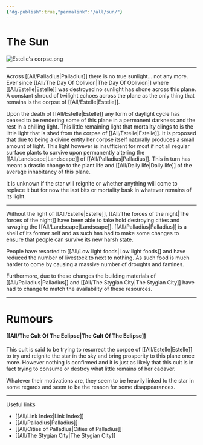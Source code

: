 ```yaml
---
{"dg-publish":true,"permalink":"/all/sun/"}
---
```



# The Sun

![Estelle's corpse.png](/img/user/All/Estelle's%20corpse.png)

***

Across [[All/Palladius\|Palladius]] there is no true sunlight... not any more. Ever since [[All/The Day Of Oblivion\|The Day Of Oblivion]] where [[All/Estelle\|Estelle]] was destroyed no sunlight has shone across this plane. A constant shroud of twilight echoes across the plane as the only thing that remains is the corpse of [[All/Estelle\|Estelle]].

Upon the death of [[All/Estelle\|Estelle]] any form of daylight cycle has ceased to be rendering some of this plane in a permanent darkness and the rest in a chilling light. This little remaining light that mortality clings to is the little light that is shed from the corpse of [[All/Estelle\|Estelle]]. It is proposed that due to being a divine entity her corpse itself naturally produces a small amount of light. This light however is insufficient for most if not all regular surface plants to survive upon permanently altering the [[All/Landscape\|Landscape]] of [[All/Palladius\|Palladius]]. This in turn has meant a drastic change to the plant life and [[All/Daily life\|Daily life]] of the average inhabitancy of this plane. 

It is unknown if the star will reignite or whether anything will come to replace it but for now the last bits or mortality bask in whatever remains of its light.

***

Without the light of [[All/Estelle\|Estelle]], [[All/The forces of the night\|The forces of the night]] have been able to take hold destroying cities and ravaging the [[All/Landscape\|Landscape]]. [[All/Palladius\|Palladius]] is a shell of its former self and as such has had to make some changes to ensure that people can survive its new harsh state.

People have resorted to [[All/Low light foods\|Low light foods]] and have reduced the number of livestock to next to nothing. As such food is much harder to come by causing a massive number of droughts and famines.

Furthermore, due to these changes the building materials of [[All/Palladius\|Palladius]] and [[All/The Stygian City\|The Stygian City]] have had to change to match the availability of these resources.

***

# Rumours

#### [[All/The Cult Of The Eclipse\|The Cult Of The Eclipse]]

This cult is said to be trying to resurrect the corpse of [[All/Estelle\|Estelle]] to try and reignite the star in the sky and bring prosperity to this plane once more. However nothing is confirmed and it is just as likely that this cult is in fact trying to consume or destroy what little remains of her cadaver.

Whatever their motivations are, they seem to be heavily linked to the star in some regards and seem to be the reason for some disappearances.

***

Useful links

- [[All/Link Index\|Link Index]]
- [[All/Palladius\|Palladius]]
- [[All/Cities of Palladius\|Cities of Palladius]]
- [[All/The Stygian City\|The Stygian City]]
